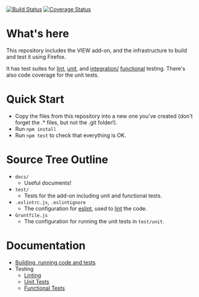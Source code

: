 [![Build Status](https://travis-ci.org/Standard8/example-webextension.svg?branch=master)](https://travis-ci.org/Standard8/example-webextension)
[![Coverage Status](https://coveralls.io/repos/github/Standard8/example-webextension/badge.svg?branch=master)](https://coveralls.io/github/Standard8/example-webextension?branch=master)

# What's here

This repository includes the VIEW add-on, and the
infrastructure to build and test it using Firefox.

It has test suites for [lint](https://en.wikipedia.org/wiki/Lint_(software)),
[unit](https://en.wikipedia.org/wiki/Unit_testing), and
[integration/](https://en.wikipedia.org/wiki/Integration_testing)
[functional](https://en.wikipedia.org/wiki/Functional_testing)
testing. There's also code coverage for the unit tests.

# Quick Start

* Copy the files from this repository into a new one you've created (don't forget
  the .* files, but not the .git folder!).
* Run `npm install`
* Run `npm test` to check that everything is OK.

# Source Tree Outline

* `docs/`
  * Useful documents!
* `test/`
  * Tests for the add-on including unit and functional tests.
* `.eslintrc.js`, `.eslintignore`
  * The configuration for [eslint](http://eslint.org/), used to
    [lint](https://en.wikipedia.org/wiki/Lint_(software)) the code.
* `Gruntfile.js`
  * The configuration for running the unit tests in `test/unit`.

# Documentation

* [Building, running code and tests](docs/Developing.md)
* Testing
  * [Linting](docs/Linting.md)
  * [Unit Tests](docs/UnitTests.md)
  * [Functional Tests](docs/Functional.md)